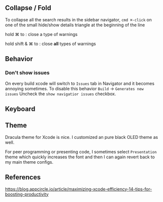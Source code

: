 


## Collapse / Fold 

To collapse all the search results in the sidebar navigator, `cmd ⌘-click` on one of the small hide/show details triangle at the beginning of the line

hold ⌘ to : close a type of warnings

hold shift & ⌘ to : close **all** types of warnings

## Behavior

### Don't show issues
On every build xcode will switch to `Issues` tab in Navigator and it becomes annoying sometimes.
To disable this behavior 
`Build` -> `Generates new issues` 
Uncheck the `show navigatior issues` checkbox.


## Keyboard



## Theme

Dracula theme for Xcode is nice.
I customized an pure black OLED theme as well.

For peer programming or presenting code, I sometimes select `Presentation` theme which quickly increases the font and then I can again revert back to my main theme configs.


## References

https://blog.appcircle.io/article/maximizing-xcode-efficiency-14-tips-for-boosting-productivity